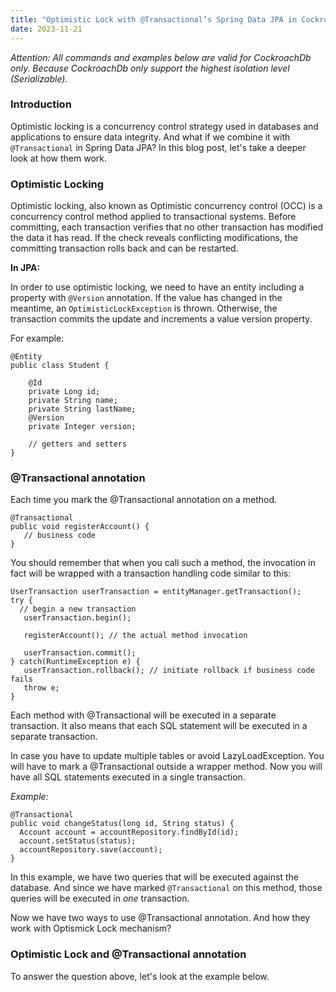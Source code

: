 ```yaml
---
title: "Optimistic Lock with @Transactional’s Spring Data JPA in Cockroach Database"
date: 2023-11-21
---
```


_Attention: All commands and examples below are valid for CockroachDb only. Because CockroachDb only support the highest isolation level (Serializable)._

### Introduction

Optimistic locking is a concurrency control strategy used in databases and applications to ensure data integrity. And what if we combine it with `@Transactional` in Spring Data JPA? 
In this blog post, let's take a deeper look at how them work.

### Optimistic Locking
Optimistic locking, also known as Optimistic concurrency control (OCC) is a concurrency control method applied to transactional systems.
Before committing, each transaction verifies that no other transaction has modified the data it has read. If the check reveals conflicting modifications, the committing transaction rolls back and can be restarted.

**In JPA:**

In order to use optimistic locking, we need to have an entity including a property with `@Version` annotation.
If the value has changed in the meantime, an `OptimisticLockException` is thrown. Otherwise, the transaction commits the update and increments a value version property.

For example:

```
@Entity
public class Student {

    @Id
    private Long id;
    private String name;
    private String lastName;
    @Version
    private Integer version;

    // getters and setters
}
```

### @Transactional annotation

Each time you mark the @Transactional annotation on a method.

```
@Transactional
public void registerAccount() {
   // business code
}
```
You should remember that when you call such a method, the invocation in fact will be wrapped with a transaction handling code similar to this:
```
UserTransaction userTransaction = entityManager.getTransaction();
try {
  // begin a new transaction
   userTransaction.begin(); 

   registerAccount(); // the actual method invocation

   userTransaction.commit();
} catch(RuntimeException e) {
   userTransaction.rollback(); // initiate rollback if business code fails
   throw e;
}
```
Each method with @Transactional will be executed in a separate transaction. It also means that each SQL statement will be executed in a separate transaction.

In case you have to update multiple tables or avoid LazyLoadException. You will have to mark a @Transactional outside a wrapper method. Now you will have all SQL statements executed in a single transaction.

_Example:_
```
@Transactional
public void changeStatus(long id, String status) {
  Account account = accountRepository.findById(id);
  account.setStatus(status);
  accountRepository.save(account);
}
```
In this example, we have two queries that will be executed against the database. And since we have marked `@Transactional` on this method, those queries will be executed in _one_ transaction.

Now we have two ways to use @Transactional annotation. And how they work with Optismick Lock mechanism?

### Optimistic Lock and @Transactional annotation

To answer the question above, let's look at the example below.

